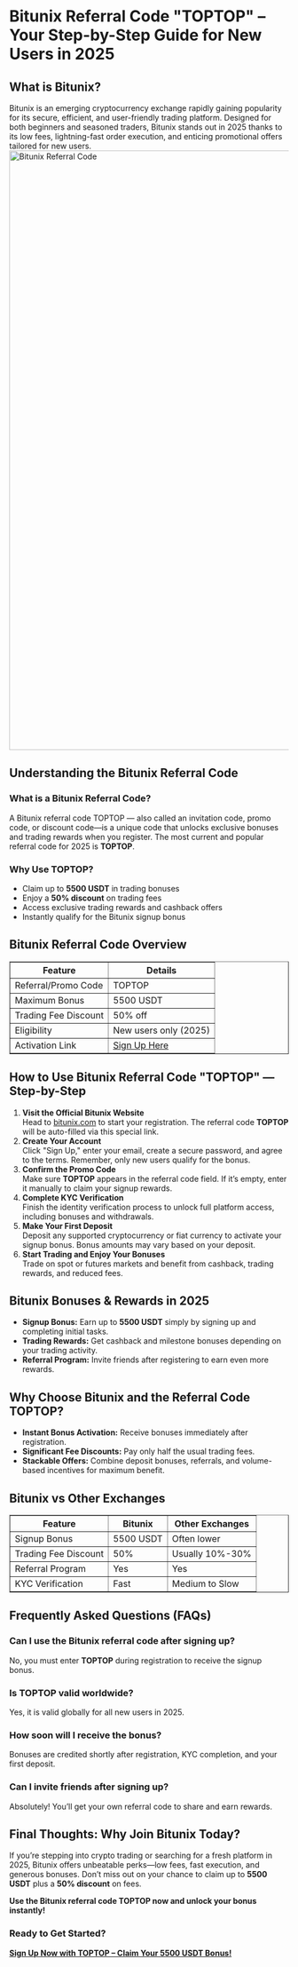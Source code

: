 <h1>Bitunix Referral Code "TOPTOP" – Your Step-by-Step Guide for New Users in 2025</h1>
<h2>What is Bitunix?</h2>
<p>
Bitunix is an emerging cryptocurrency exchange rapidly gaining popularity for its secure, efficient, and user-friendly trading platform. Designed for both beginners and seasoned traders, Bitunix stands out in 2025 thanks to its low fees, lightning-fast order execution, and enticing promotional offers tailored for new users.
<img src="https://images.mirror-media.xyz/publication-images/PqY3G6q0Fb4clQ7zcwlsL.png" alt="Bitunix Referral Code" width="1080">
</p>
<h2>Understanding the Bitunix Referral Code</h2>
<h3>What is a Bitunix Referral Code?</h3>
<p>
A Bitunix referral code TOPTOP — also called an invitation code, promo code, or discount code—is a unique code that unlocks exclusive bonuses and trading rewards when you register. The most current and popular referral code for 2025 is <strong>TOPTOP</strong>.
</p>
<h3>Why Use TOPTOP?</h3>
<ul>
<li>Claim up to <strong>5500 USDT</strong> in trading bonuses</li>
<li>Enjoy a <strong>50% discount</strong> on trading fees</li>
<li>Access exclusive trading rewards and cashback offers</li>
<li>Instantly qualify for the Bitunix signup bonus</li>
</ul>
<h2>Bitunix Referral Code Overview</h2>
<table border="1" cellpadding="8" cellspacing="0">
<thead>
<tr>
<th>Feature</th>
<th>Details</th>
</tr>
</thead>
<tbody>
<tr>
<td>Referral/Promo Code</td>
<td>TOPTOP</td>
</tr>
<tr>
<td>Maximum Bonus</td>
<td>5500 USDT</td>
</tr>
<tr>
<td>Trading Fee Discount</td>
<td>50% off</td>
</tr>
<tr>
<td>Eligibility</td>
<td>New users only (2025)</td>
</tr>
<tr>
<td>Activation Link</td>
<td><a href="https://bitunix.com" target="_blank" rel="noopener noreferrer">Sign Up Here</a></td>
</tr>
</tbody>
</table>
<h2>How to Use Bitunix Referral Code "TOPTOP" — Step-by-Step</h2>
<ol>
<li>
<strong>Visit the Official Bitunix Website</strong><br />
Head to <a href="https://bitunix.com" target="_blank" rel="noopener noreferrer">bitunix.com</a> to start your registration. The referral code <strong>TOPTOP</strong> will be auto-filled via this special link.
</li>
<li>
<strong>Create Your Account</strong><br />
Click "Sign Up," enter your email, create a secure password, and agree to the terms. Remember, only new users qualify for the bonus.
</li>
<li>
<strong>Confirm the Promo Code</strong><br />
Make sure <strong>TOPTOP</strong> appears in the referral code field. If it’s empty, enter it manually to claim your signup rewards.
</li>
<li>
<strong>Complete KYC Verification</strong><br />
Finish the identity verification process to unlock full platform access, including bonuses and withdrawals.
</li>
<li>
<strong>Make Your First Deposit</strong><br />
Deposit any supported cryptocurrency or fiat currency to activate your signup bonus. Bonus amounts may vary based on your deposit.
</li>
<li>
<strong>Start Trading and Enjoy Your Bonuses</strong><br />
Trade on spot or futures markets and benefit from cashback, trading rewards, and reduced fees.
</li>
</ol>
<h2>Bitunix Bonuses & Rewards in 2025</h2>
<ul>
<li><strong>Signup Bonus:</strong> Earn up to <strong>5500 USDT</strong> simply by signing up and completing initial tasks.</li>
<li><strong>Trading Rewards:</strong> Get cashback and milestone bonuses depending on your trading activity.</li>
<li><strong>Referral Program:</strong> Invite friends after registering to earn even more rewards.</li>
</ul>
<h2>Why Choose Bitunix and the Referral Code TOPTOP?</h2>
<ul>
<li><strong>Instant Bonus Activation:</strong> Receive bonuses immediately after registration.</li>
<li><strong>Significant Fee Discounts:</strong> Pay only half the usual trading fees.</li>
<li><strong>Stackable Offers:</strong> Combine deposit bonuses, referrals, and volume-based incentives for maximum benefit.</li>
</ul>
<h2>Bitunix vs Other Exchanges</h2>
<table border="1" cellpadding="8" cellspacing="0">
<thead>
<tr>
<th>Feature</th>
<th>Bitunix</th>
<th>Other Exchanges</th>
</tr>
</thead>
<tbody>
<tr>
<td>Signup Bonus</td>
<td>5500 USDT</td>
<td>Often lower</td>
</tr>
<tr>
<td>Trading Fee Discount</td>
<td>50%</td>
<td>Usually 10%-30%</td>
</tr>
<tr>
<td>Referral Program</td>
<td>Yes</td>
<td>Yes</td>
</tr>
<tr>
<td>KYC Verification</td>
<td>Fast</td>
<td>Medium to Slow</td>
</tr>
</tbody>
</table>
<h2>Frequently Asked Questions (FAQs)</h2>
<h3>Can I use the Bitunix referral code after signing up?</h3>
<p>No, you must enter <strong>TOPTOP</strong> during registration to receive the signup bonus.</p>
<h3>Is TOPTOP valid worldwide?</h3>
<p>Yes, it is valid globally for all new users in 2025.</p>
<h3>How soon will I receive the bonus?</h3>
<p>Bonuses are credited shortly after registration, KYC completion, and your first deposit.</p>
<h3>Can I invite friends after signing up?</h3>
<p>Absolutely! You’ll get your own referral code to share and earn rewards.</p>
<h2>Final Thoughts: Why Join Bitunix Today?</h2>
<p>
If you’re stepping into crypto trading or searching for a fresh platform in 2025, Bitunix offers unbeatable perks—low fees, fast execution, and generous bonuses. Don’t miss out on your chance to claim up to <strong>5500 USDT</strong> plus a <strong>50% discount</strong> on fees.
</p>
<p><strong>Use the Bitunix referral code TOPTOP now and unlock your bonus instantly!</strong></p>
<h3>Ready to Get Started?</h3>
<p><a href="https://bitunix.com" target="_blank" rel="noopener noreferrer"><strong>Sign Up Now with TOPTOP – Claim Your 5500 USDT Bonus!</strong></a></p>
</body>
</html>
